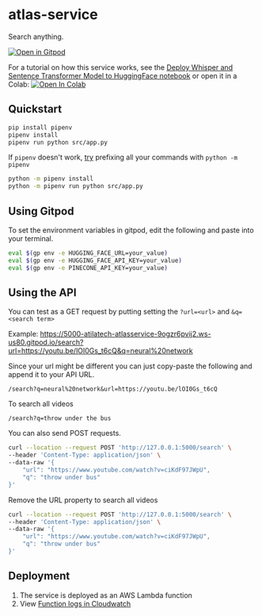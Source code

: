# atlas-service
Search anything.

[![Open in Gitpod](https://gitpod.io/button/open-in-gitpod.svg)](https://gitpod.io/#https://github.com/atilatech/atlas-service)

For a tutorial on how this service works, see the [Deploy Whisper and Sentence Transformer Model to HuggingFace notebook](notebooks/deploy_whisper_and_sentence_transformer_to_huggingface.ipynb) or open it in a Colab: <a href="https://colab.research.google.com/github/atilatech/atlas-service/blob/master/notebooks/deploy_whisper_and_sentence_transformer_to_huggingface.ipynb" target="_parent"><img src="https://colab.research.google.com/assets/colab-badge.svg" alt="Open In Colab"/></a>

## Quickstart

```bash
pip install pipenv
pipenv install
pipenv run python src/app.py
```

If `pipenv` doesn't work, [try](https://discuss.codecademy.com/t/installing-pipenv-on-a-mac-command-not-found/633353/3)
prefixing all your commands with `python -m pipenv`

```bash
python -m pipenv install
python -m pipenv run python src/app.py
```

## Using Gitpod

To set the environment variables in gitpod,
edit the following and paste into your terminal.

```bash
eval $(gp env -e HUGGING_FACE_URL=your_value)
eval $(gp env -e HUGGING_FACE_API_KEY=your_value)
eval $(gp env -e PINECONE_API_KEY=your_value)
```

## Using the API

You can test as a GET request by putting setting the `?url=<url>` and `&q=<search term>` 

Example: https://5000-atilatech-atlasservice-9ogzr6pvij2.ws-us80.gitpod.io/search?url=https://youtu.be/lOI0Gs_t6cQ&q=neural%20network

Since your url might be different you can just copy-paste the following and append it to your API URL.

`/search?q=neural%20network&url=https://youtu.be/lOI0Gs_t6cQ`

To search all videos

`/search?q=throw under the bus`

You can also send POST requests.

```bash
curl --location --request POST 'http://127.0.0.1:5000/search' \
--header 'Content-Type: application/json' \
--data-raw '{
    "url": "https://www.youtube.com/watch?v=ciKdF97JWpU",
    "q": "throw under bus"
}'
```
Remove the URL property to search all videos
```bash
curl --location --request POST 'http://127.0.0.1:5000/search' \
--header 'Content-Type: application/json' \
--data-raw '{
    "url": "https://www.youtube.com/watch?v=ciKdF97JWpU",
    "q": "throw under bus"
}'
```

## Deployment

1. The service is deployed as an AWS Lambda function
2. View [Function logs in Cloudwatch](https://us-east-1.console.aws.amazon.com/cloudwatch/home?region=us-east-1#logsV2:log-groups/log-group/$252Faws$252Flambda$252Fatlas-service-prod-app)